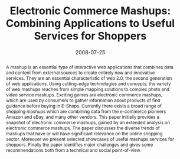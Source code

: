 ---
abstract: A mashup is an essential type of interactive web applications that combines
  data and content from external sources to create entirely new and innovative services.
  They are an essential characteristic of web 2.0, the second generation of web applications.
  Using cutting-edge technologies and concepts, the variety of web mashups reaches
  from simple mapping solutions to complex photo and video service mashups. Exciting
  genres are electronic commerce mashups, which are used by consumers to gather information
  about products of find guidance before buying in E-Shops. Currently there exists
  a broad range of shopping mashups which are combining data from the e-commerce pioneers
  Amazon and eBay, and many other vendors. This paper initially provides a snapshot
  of electronic commerce mashups, gained by an extended analysis on electronic commerce
  mashups. The paper discusses the diverse trends of mashups that have or will have
  significant relevance on the online shopping sector. Moreover we present selected
  showcases of useful mashups services for shoppers. Finally the paper identifies
  major challenges and gives some recommendations both from a technical and social
  point-of-view.
authors:
- Peter Leitner
- Thomas Grechenig
date: '2008-07-25'
featured: false
links:
- name: Publik
  url: https://publik.tuwien.ac.at/showentry.php?ID=171813&lang=1
publication_types:
- '0'
publishDate: '2008-07-25'
title: 'Electronic Commerce Mashups: Combining Applications to Useful Services for
  Shoppers'
url_pdf: ''
---
